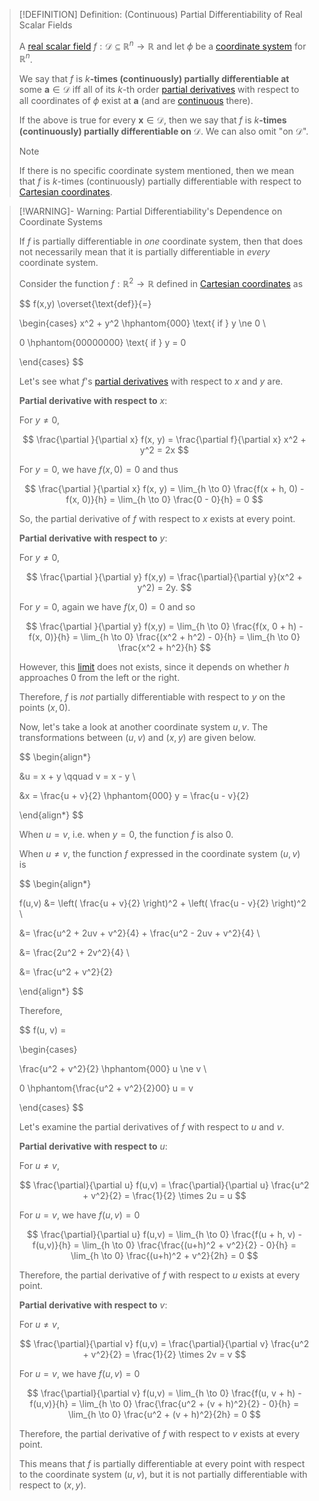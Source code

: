 >[!DEFINITION] Definition: (Continuous) Partial Differentiability of Real Scalar Fields
>
>A [real scalar field](../Real%20Scalar%20Field.md) $f: \mathcal{D} \subseteq \mathbb{R}^n \to \mathbb{R}$ and let $\phi$ be a [coordinate system](../../../../../Geometry/Euclidean%20Geometry/Euclidean%20Space/Coordinate%20Systems/index.md) for $\mathbb{R}^n$.
>
>We say that $f$ is $k$**-times (continuously) partially differentiable at** some $\mathbf{a} \in \mathcal{D}$ iff all of its $k$-th order [partial derivatives](Partial%20Derivatives%20of%20Real%20Scalar%20Fields.md) with respect to all coordinates of $\phi$ exist at $\mathbf{a}$ (and are [continuous](../Continuity%20of%20Real%20Scalar%20Fields.md) there).
>
>If the above is true for every $\mathbf{x} \in \mathcal{D}$, then we say that $f$ is $k$**-times (continuously) partially differentiable on** $\mathcal{D}$. We can also omit "on $\mathcal{D}$".
>
>>[!NOTE]
>>
>>If there is no specific coordinate system mentioned, then we mean that $f$ is $k$-times (continuously) partially differentiable with respect to [Cartesian coordinates](../../../../../Geometry/Euclidean%20Geometry/Euclidean%20Space/Coordinate%20Systems/Cartesian%20Coordinate%20System.md).
>>
>

>[!WARNING]- Warning: Partial Differentiability's Dependence on Coordinate Systems
>
>If $f$ is partially differentiable in *one* coordinate system, then that does not necessarily mean that it is partially differentiable in *every* coordinate system.
>
>Consider the function $f: \mathbb{R}^2 \to \mathbb{R}$ defined in [Cartesian coordinates](../../../../../Geometry/Euclidean%20Geometry/Euclidean%20Space/Coordinate%20Systems/Cartesian%20Coordinate%20System.md) as
>
>$$
>f(x,y) \overset{\text{def}}{=}
>
>\begin{cases} 
>x^2 + y^2 \hphantom{000} \text{ if } y \ne 0 \\
>
>0 \hphantom{00000000} \text{ if } y = 0
>
>\end{cases}
>$$
>
>Let's see what $f$'s [partial derivatives](Partial%20Derivatives%20of%20Real%20Scalar%20Fields.md) with respect to $x$ and $y$ are.
>
>**Partial derivative with respect to** $x$:
>
>For $y \ne 0$, 
>
>$$
>\frac{\partial }{\partial x} f(x, y) = \frac{\partial f}{\partial x} x^2 + y^2 = 2x
>$$
>
>For $y = 0$, we have $f(x, 0) = 0$ and thus
>
>$$
>\frac{\partial }{\partial x} f(x, y) = \lim_{h \to 0} \frac{f(x + h, 0) - f(x, 0)}{h} = \lim_{h \to 0} \frac{0 - 0}{h} = 0
>$$
>
>So, the partial derivative of $f$ with respect to $x$ exists at every point.
>
>**Partial derivative with respect to** $y$:
>
>For $y \neq 0$,
>
>$$
>\frac{\partial }{\partial y} f(x,y) = \frac{\partial}{\partial y}(x^2 + y^2) = 2y.
>$$
>
>For $y = 0$, again we have $f(x, 0) = 0$ and so
>
>$$
>\frac{\partial }{\partial y}  f(x,y) = \lim_{h \to 0} \frac{f(x, 0 + h) - f(x, 0)}{h} = \lim_{h \to 0} \frac{(x^2 + h^2) - 0}{h} = \lim_{h \to 0} \frac{x^2 + h^2}{h}
>$$
>
>However, this [limit](../../../Univariate%20Real%20Analysis/Real%20Functions/Limits%20of%20Functions/Limit%20of%20a%20Real%20Function.md) does not exists, since it depends on whether $h$ approaches $0$ from the left or the right. 
>
>Therefore, $f$ is *not* partially differentiable with respect to $y$ on the points $(x, 0)$.
>
>Now, let's take a look at another coordinate system $u, v$. The transformations between $(u,v)$ and $(x, y)$ are given below.
>
>$$
>\begin{align*}
>
>&u = x + y \qquad v = x - y \\
>
>&x = \frac{u + v}{2} \hphantom{000} y = \frac{u - v}{2}
>
>\end{align*}
>$$
>
>When $u = v$, i.e. when $y = 0$, the function $f$ is also $0$.
>
>When $u \ne v$, the function $f$ expressed in the coordinate system $(u,v)$ is
>
>$$
>\begin{align*}
>
>f(u,v) &= \left( \frac{u + v}{2} \right)^2 + \left( \frac{u - v}{2} \right)^2 \\
>
>&= \frac{u^2 + 2uv + v^2}{4} + \frac{u^2 - 2uv + v^2}{4} \\
>
>&= \frac{2u^2 + 2v^2}{4} \\
> 
>&= \frac{u^2 + v^2}{2}
>
>\end{align*}
>$$
>
>Therefore,
>
>$$
>f(u, v) = 
>
>\begin{cases}
>
>\frac{u^2 + v^2}{2} \hphantom{000} u \ne v \\
>
>0 \hphantom{\frac{u^2 + v^2}{2}00} u = v
>
>\end{cases}
>$$
>
>Let's examine the partial derivatives of $f$ with respect to $u$ and $v$.
>
>**Partial derivative with respect to** $u$:
>
>For $u \ne v$,
>
>$$
>\frac{\partial}{\partial u} f(u,v) = \frac{\partial}{\partial u} \frac{u^2 + v^2}{2} = \frac{1}{2} \times 2u = u
>$$
>
>For $u = v$, we have $f(u,v) = 0$
>
>$$
>\frac{\partial}{\partial u} f(u,v) = \lim_{h \to 0} \frac{f(u + h, v) - f(u,v)}{h} = \lim_{h \to 0} \frac{\frac{(u+h)^2 + v^2}{2} - 0}{h} = \lim_{h \to 0} \frac{(u+h)^2 + v^2}{2h} = 0
>$$
>
>Therefore, the partial derivative of $f$ with respect to $u$ exists at every point.
>
>**Partial derivative with respect to** $v$:
>
>For $u \ne v$,
>
>$$
>\frac{\partial}{\partial v} f(u,v) = \frac{\partial}{\partial v} \frac{u^2 + v^2}{2} = \frac{1}{2} \times 2v = v
>$$
>
>For $u = v$, we have $f(u,v) = 0$
>
>$$
>\frac{\partial}{\partial v} f(u,v) = \lim_{h \to 0} \frac{f(u, v + h) - f(u,v)}{h} = \lim_{h \to 0} \frac{\frac{u^2 + (v + h)^2}{2} - 0}{h} = \lim_{h \to 0} \frac{u^2 + (v + h)^2}{2h} = 0
>$$
>
>Therefore, the partial derivative of $f$ with respect to $v$ exists at every point.
>
>This means that $f$ is partially differentiable at every point with respect to the coordinate system $(u,v)$, but it is not partially differentiable with respect to $(x,y)$.
>